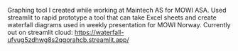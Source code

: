 Graphing tool I created while working at Maintech AS for MOWI ASA. Used streamlit to rapid prototype a tool that can take Excel sheets and create waterfall diagrams used in weekly presentation for MOWI Norway.
Currently out on streamlit cloud: https://waterfall-ufvug5zdhwg8s2qgorahcb.streamlit.app/
